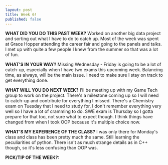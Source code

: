 ```yaml
---
layout: post
title: Week 6!
published: false
---
```


**WHAT DID YOU DO THIS PAST WEEK?** Worked on another big data project and sorting out what I have to do to catch up. Most of the week was spent at Grace Hopper attending the career fair and going to the panels and talks. I met up with quite a few people I knew from the summer so that was a lot of fun.

**WHAT'S IN YOUR WAY?** Missing Wednesday - Friday is going to be a lot of catch-up, especially when I have two exams this upcoming week. Balancing time, as always, will be the main issue. I need to make sure I stay on track to get everything done.

**WHAT WILL YOU DO NEXT WEEK?** I'll be meeting up with my Game Tech group to work on the project. There's a milestone coming up so I will need to catch-up and contribute for everything I missed. There's a Chemistry exam on Tuesday that I need to study for, I don't remember everything very well so I have a lot of cramming to do. SWE exam is Thursday so I gotta prepare for that too, not sure what to expect though. I think things have changed from when I took OOP because it's multiple choice now.

**WHAT'S MY EXPERIENCE OF THE CLASS?** I was only there for Monday's class and class has been pretty much the same. Still learning the peculiarities of python. There isn't as much strange details as in C++ though, so it's less confusing than OOP was.

**PICK/TIP OF THE WEEK?:** 
